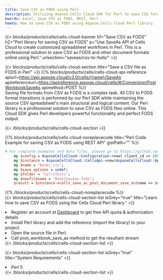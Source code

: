 ```yaml
---
title: Save CSV as FODS using Perl 
description: Utilizing Aspose.Cells Cloud SDK for Perl to save CSV format file as FODS format file. 
kwords: Excel, Save CSV as FODS, REST, Perl
howto: How to save CSV as FODS using Aspose.Cells Cloud Perl library.
---
```



{{< blocks/products/cells/cells-cloud-banner h1="Save CSV as FODS" h2="Perl library for saving CSV as FODS" p="Use SaveAs API of Cells Cloud to create customized spreadsheet workflows in Perl. This is a professional solution to save CSV as FODS and other document formats online using Perl." urlsection="saveas/csv-to-fods/" >}}

{{< blocks/products/cells/cells-cloud-section  title="Save a CSV file as FODS in Perl" >}}
{{% blocks/products/cells/cells-cloud-api-reference  apiurl=https://api.aspose.cloud/v3.0/cells/{name}/SaveAs  apireferenceurl=https://apireference.aspose.cloud/cells/#/Conversion/PostWorkbookSaveAs  apimethod=POST %}}
<br/>
Saving file formats from CSV as FODS is a complex task. All CSV to FODS format transitions is performed by our Perl SDK while maintaining the source CSV spreadsheet's main structural and logical content. Our Perl library is a professional solution to save CSV as FODS files online. This Cloud SDK gives Perl developers powerful functionality and perfect FODS output.

{{< /blocks/products/cells/cells-cloud-section >}}

{{% blocks/products/cells/cells-cloud-noreplacecode title="Perl Code Example for saving CSV as FODS using REST API" gistPath="" %}}
  
```perl
# For complete examples and data files, please go to https://github.com/aspose-cells-cloud/aspose-cells-cloud-perl/
    my $config = AsposeCellsCloud::Configuration->new( client_id => $ENV{'ProductClientId'}, client_secret => $ENV{'ProductClientSecret'});
    my $instance = AsposeCellsCloud::CellsApi->new(AsposeCellsCloud::ApiClient->new( $config));
    my $name = 'Book1.csv';
    my $save_options = undef;
    my $folder = 'CellsTests';
    my $newfilename = 'Book1Saveas.fods';
    $result = $instance->cells_save_as_post_document_save_as(name => $name,save_options => $save_options, newfilename => $newfilename, folder => $folder);
```
  
{{% /blocks/products/cells/cells-cloud-noreplacecode  %}}
<br/>
{{< blocks/products/cells/cells-cloud-section-list isGrey="true"  title="Learn how to save CSV as FODS using the Cells Cloud Perl library." >}}
<li>Register an account at <a href="https://dashboard.aspose.cloud/">Dashboard</a> to get free API quota & authorization details</li>
<li>Install Perl library and add the reference (import the library) to your project.</li>
<li>Open the source file in Perl.</li>
<li>Call post_workbook_save_as method to get the resultant stream</li>
{{< /blocks/products/cells/cells-cloud-section-list >}}

{{< blocks/products/cells/cells-cloud-section-list isGrey="true"  title="System Requirements" >}}
<li>Perl 5</li>
{{< /blocks/products/cells/cells-cloud-section-list >}}
